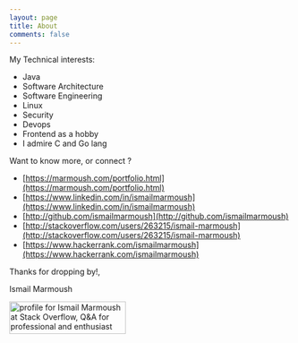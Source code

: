 ```yaml
---
layout: page
title: About
comments: false
---
```



My Technical interests:

* Java
* Software Architecture
* Software Engineering
* Linux
* Security
* Devops
* Frontend as a hobby
* I admire C and Go lang

Want to know more, or connect ?

* [https://marmoush.com/portfolio.html](https://marmoush.com/portfolio.html)
* [https://www.linkedin.com/in/ismailmarmoush](https://www.linkedin.com/in/ismailmarmoush)
* [http://github.com/ismailmarmoush](http://github.com/ismailmarmoush)
* [http://stackoverflow.com/users/263215/ismail-marmoush](http://stackoverflow.com/users/263215/ismail-marmoush)
* [https://www.hackerrank.com/ismailmarmoush](https://www.hackerrank.com/ismailmarmoush)

Thanks for dropping by!,

Ismail Marmoush


<a href="https://stackoverflow.com/users/263215/ismail-marmoush"><img src="https://stackoverflow.com/users/flair/263215.png" width="208" height="58" alt="profile for Ismail Marmoush at Stack Overflow, Q&amp;A for professional and enthusiast programmers" title="profile for Ismail Marmoush at Stack Overflow, Q&amp;A for professional and enthusiast programmers"></a>
